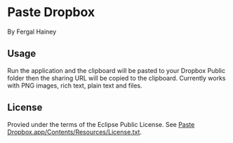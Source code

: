 Paste Dropbox
=============

By Fergal Hainey

Usage
-----

Run the application and the clipboard will be pasted to your Dropbox Public folder then the sharing URL will be copied to the clipboard. Currently works with PNG images, rich text, plain text and files.

License 
-------

Provied under the terms of the Eclipse Public License. See [Paste Dropbox.app/Contents/Resources/License.txt][github_epl].

[github_epl]: https://github.com/Riprock/Paste-Dropbox/blob/master/Paste%20Dropbox.app/Contents/Resources/License.txt
